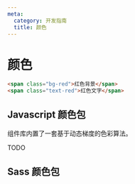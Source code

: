 ```yaml
---
meta:
  category: 开发指南  
  title: 颜色
---
```


# 颜色

```html
<span class="bg-red">红色背景</span>
<span class="text-red">红色文字</span>
```

## Javascript 颜色包

组件库内置了一套基于动态梯度的色彩算法。

TODO

## Sass 颜色包

<palette-saas-colors />